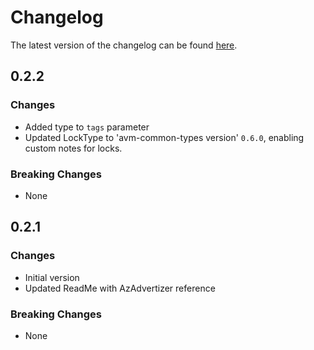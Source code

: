 # Changelog

The latest version of the changelog can be found [here](https://github.com/Azure/bicep-registry-modules/blob/main/avm/res/network/application-security-group/CHANGELOG.md).

## 0.2.2

### Changes

- Added type to `tags` parameter
- Updated LockType to 'avm-common-types version' `0.6.0`, enabling custom notes for locks.

### Breaking Changes

- None

## 0.2.1

### Changes

- Initial version
- Updated ReadMe with AzAdvertizer reference

### Breaking Changes

- None
